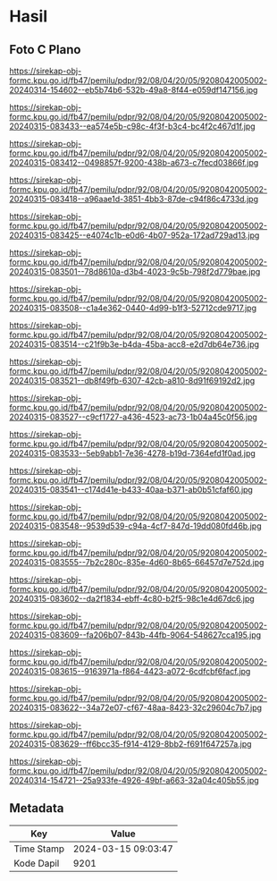# Hasil

## Foto C Plano

https://sirekap-obj-formc.kpu.go.id/fb47/pemilu/pdpr/92/08/04/20/05/9208042005002-20240314-154602--eb5b74b6-532b-49a8-8f44-e059df147156.jpg

https://sirekap-obj-formc.kpu.go.id/fb47/pemilu/pdpr/92/08/04/20/05/9208042005002-20240315-083433--ea574e5b-c98c-4f3f-b3c4-bc4f2c467d1f.jpg

https://sirekap-obj-formc.kpu.go.id/fb47/pemilu/pdpr/92/08/04/20/05/9208042005002-20240315-083412--0498857f-9200-438b-a673-c7fecd03866f.jpg

https://sirekap-obj-formc.kpu.go.id/fb47/pemilu/pdpr/92/08/04/20/05/9208042005002-20240315-083418--a96aae1d-3851-4bb3-87de-c94f86c4733d.jpg

https://sirekap-obj-formc.kpu.go.id/fb47/pemilu/pdpr/92/08/04/20/05/9208042005002-20240315-083425--e4074c1b-e0d6-4b07-952a-172ad729ad13.jpg

https://sirekap-obj-formc.kpu.go.id/fb47/pemilu/pdpr/92/08/04/20/05/9208042005002-20240315-083501--78d8610a-d3b4-4023-9c5b-798f2d779bae.jpg

https://sirekap-obj-formc.kpu.go.id/fb47/pemilu/pdpr/92/08/04/20/05/9208042005002-20240315-083508--c1a4e362-0440-4d99-b1f3-52712cde9717.jpg

https://sirekap-obj-formc.kpu.go.id/fb47/pemilu/pdpr/92/08/04/20/05/9208042005002-20240315-083514--c21f9b3e-b4da-45ba-acc8-e2d7db64e736.jpg

https://sirekap-obj-formc.kpu.go.id/fb47/pemilu/pdpr/92/08/04/20/05/9208042005002-20240315-083521--db8f49fb-6307-42cb-a810-8d91f69192d2.jpg

https://sirekap-obj-formc.kpu.go.id/fb47/pemilu/pdpr/92/08/04/20/05/9208042005002-20240315-083527--c9cf1727-a436-4523-ac73-1b04a45c0f56.jpg

https://sirekap-obj-formc.kpu.go.id/fb47/pemilu/pdpr/92/08/04/20/05/9208042005002-20240315-083533--5eb9abb1-7e36-4278-b19d-7364efd1f0ad.jpg

https://sirekap-obj-formc.kpu.go.id/fb47/pemilu/pdpr/92/08/04/20/05/9208042005002-20240315-083541--c174d41e-b433-40aa-b371-ab0b51cfaf60.jpg

https://sirekap-obj-formc.kpu.go.id/fb47/pemilu/pdpr/92/08/04/20/05/9208042005002-20240315-083548--9539d539-c94a-4cf7-847d-19dd080fd46b.jpg

https://sirekap-obj-formc.kpu.go.id/fb47/pemilu/pdpr/92/08/04/20/05/9208042005002-20240315-083555--7b2c280c-835e-4d60-8b65-66457d7e752d.jpg

https://sirekap-obj-formc.kpu.go.id/fb47/pemilu/pdpr/92/08/04/20/05/9208042005002-20240315-083602--da2f1834-ebff-4c80-b2f5-98c1e4d67dc6.jpg

https://sirekap-obj-formc.kpu.go.id/fb47/pemilu/pdpr/92/08/04/20/05/9208042005002-20240315-083609--fa206b07-843b-44fb-9064-548627cca195.jpg

https://sirekap-obj-formc.kpu.go.id/fb47/pemilu/pdpr/92/08/04/20/05/9208042005002-20240315-083615--9163971a-f864-4423-a072-6cdfcbf6facf.jpg

https://sirekap-obj-formc.kpu.go.id/fb47/pemilu/pdpr/92/08/04/20/05/9208042005002-20240315-083622--34a72e07-cf67-48aa-8423-32c29604c7b7.jpg

https://sirekap-obj-formc.kpu.go.id/fb47/pemilu/pdpr/92/08/04/20/05/9208042005002-20240315-083629--ff6bcc35-f914-4129-8bb2-f691f647257a.jpg

https://sirekap-obj-formc.kpu.go.id/fb47/pemilu/pdpr/92/08/04/20/05/9208042005002-20240314-154721--25a933fe-4926-49bf-a663-32a04c405b55.jpg


## Metadata

| Key        | Value               |
| ---------- | ------------------- |
| Time Stamp | 2024-03-15 09:03:47 |
| Kode Dapil | 9201                |



